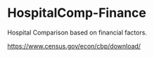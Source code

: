 # HospitalComp-Finance
Hospital Comparison based on financial factors.


https://www.census.gov/econ/cbp/download/


